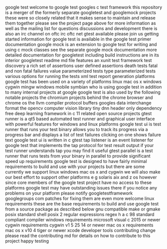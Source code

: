 google test welcome to google test googles c test framework this repository is a merger of the formerly separate googletest and googlemock projects these were so closely related that it makes sense to maintain and release them together please see the project page above for more information as well as the mailing list for questions discussions and development there is also an irc channel on oftc irc oftc net gtest available please join us getting started information for google test is available in the google test primer documentation google mock is an extension to google test for writing and using c mock classes see the separate google mock documentation more detailed documentation for googletest including build instructions are in its interior googletest readme md file features an xunit test framework test discovery a rich set of assertions user defined assertions death tests fatal and non fatal failures value parameterized tests type parameterized tests various options for running the tests xml test report generation platforms google test has been used on a variety of platforms linux mac os x windows cygwin mingw windows mobile symbian who is using google test in addition to many internal projects at google google test is also used by the following notable projects the chromium projects behind the chrome browser and chrome os the llvm compiler protocol buffers googles data interchange format the opencv computer vision library tiny dnn header only dependency free deep learning framework in c 11 related open source projects gtest runner is a qt5 based automated test runner and graphical user interface with powerful features for windows and linux platforms google test ui is test runner that runs your test binary allows you to track its progress via a progress bar and displays a list of test failures clicking on one shows failure text google test ui is written in c gtest tap listener is an event listener for google test that implements the tap protocol for test result output if your test runner understands tap you may find it useful gtest parallel is a test runner that runs tests from your binary in parallel to provide significant speed up requirements google test is designed to have fairly minimal requirements to build and use with your projects but there are some currently we support linux windows mac os x and cygwin we will also make our best effort to support other platforms e g solaris aix and z os however since core members of the google test project have no access to these platforms google test may have outstanding issues there if you notice any problems on your platform please notify googletestframework googlegroups com patches for fixing them are even more welcome linux requirements these are the base requirements to build and use google test from a source package as described below gnu compatible make or gmake posix standard shell posix 2 regular expressions regex h a c 98 standard compliant compiler windows requirements microsoft visual c 2015 or newer cygwin requirements cygwin v1 5 25 14 or newer mac os x requirements mac os x v10 4 tiger or newer xcode developer tools contributing change please read the contributing md for details on how to contribute to this project happy testing